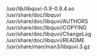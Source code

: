 /usr/lib/libquvi-0.9-0.9.4.so  
/usr/share/doc/libquvi  
/usr/share/doc/libquvi/AUTHORS  
/usr/share/doc/libquvi/COPYING  
/usr/share/doc/libquvi/ChangeLog  
/usr/share/doc/libquvi/README  
/usr/share/man/man3/libquvi.3.gz  
